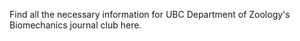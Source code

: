 Find all the necessary information for UBC Department of Zoology's Biomechanics journal club here. 

